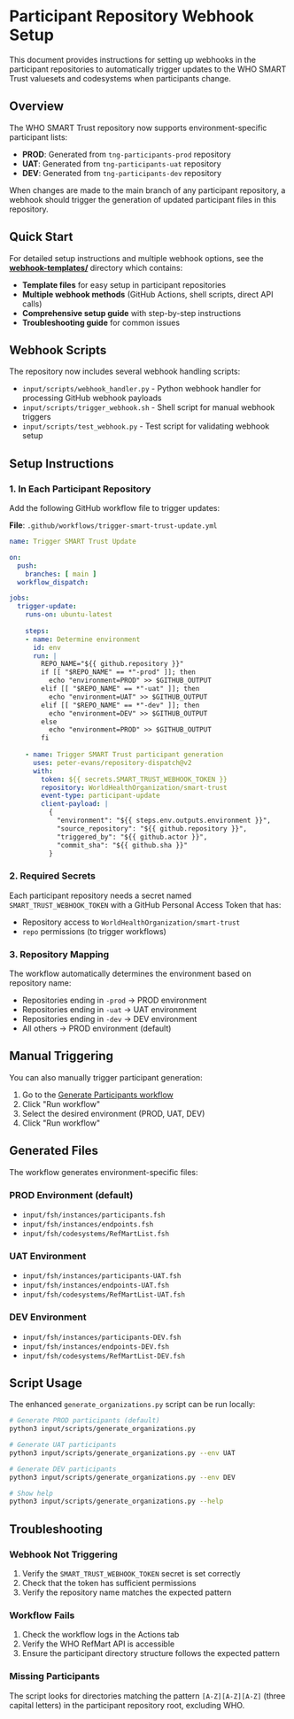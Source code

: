 # Participant Repository Webhook Setup

This document provides instructions for setting up webhooks in the participant repositories to automatically trigger updates to the WHO SMART Trust valuesets and codesystems when participants change.

## Overview

The WHO SMART Trust repository now supports environment-specific participant lists:
- **PROD**: Generated from `tng-participants-prod` repository
- **UAT**: Generated from `tng-participants-uat` repository  
- **DEV**: Generated from `tng-participants-dev` repository

When changes are made to the main branch of any participant repository, a webhook should trigger the generation of updated participant files in this repository.

## Quick Start

For detailed setup instructions and multiple webhook options, see the **[webhook-templates/](webhook-templates/)** directory which contains:

- **Template files** for easy setup in participant repositories
- **Multiple webhook methods** (GitHub Actions, shell scripts, direct API calls)
- **Comprehensive setup guide** with step-by-step instructions
- **Troubleshooting guide** for common issues

## Webhook Scripts

The repository now includes several webhook handling scripts:

- `input/scripts/webhook_handler.py` - Python webhook handler for processing GitHub webhook payloads
- `input/scripts/trigger_webhook.sh` - Shell script for manual webhook triggers  
- `input/scripts/test_webhook.py` - Test script for validating webhook setup

## Setup Instructions

### 1. In Each Participant Repository

Add the following GitHub workflow file to trigger updates:

**File**: `.github/workflows/trigger-smart-trust-update.yml`

```yaml
name: Trigger SMART Trust Update

on:
  push:
    branches: [ main ]
  workflow_dispatch:

jobs:
  trigger-update:
    runs-on: ubuntu-latest
    
    steps:
    - name: Determine environment
      id: env
      run: |
        REPO_NAME="${{ github.repository }}"
        if [[ "$REPO_NAME" == *"-prod" ]]; then
          echo "environment=PROD" >> $GITHUB_OUTPUT
        elif [[ "$REPO_NAME" == *"-uat" ]]; then
          echo "environment=UAT" >> $GITHUB_OUTPUT
        elif [[ "$REPO_NAME" == *"-dev" ]]; then
          echo "environment=DEV" >> $GITHUB_OUTPUT
        else
          echo "environment=PROD" >> $GITHUB_OUTPUT
        fi
        
    - name: Trigger SMART Trust participant generation
      uses: peter-evans/repository-dispatch@v2
      with:
        token: ${{ secrets.SMART_TRUST_WEBHOOK_TOKEN }}
        repository: WorldHealthOrganization/smart-trust
        event-type: participant-update
        client-payload: |
          {
            "environment": "${{ steps.env.outputs.environment }}",
            "source_repository": "${{ github.repository }}",
            "triggered_by": "${{ github.actor }}",
            "commit_sha": "${{ github.sha }}"
          }
```

### 2. Required Secrets

Each participant repository needs a secret named `SMART_TRUST_WEBHOOK_TOKEN` with a GitHub Personal Access Token that has:
- Repository access to `WorldHealthOrganization/smart-trust`
- `repo` permissions (to trigger workflows)

### 3. Repository Mapping

The workflow automatically determines the environment based on repository name:
- Repositories ending in `-prod` → PROD environment
- Repositories ending in `-uat` → UAT environment  
- Repositories ending in `-dev` → DEV environment
- All others → PROD environment (default)

## Manual Triggering

You can also manually trigger participant generation:

1. Go to the [Generate Participants workflow](https://github.com/WorldHealthOrganization/smart-trust/actions/workflows/generate-participants.yml)
2. Click "Run workflow"
3. Select the desired environment (PROD, UAT, DEV)
4. Click "Run workflow"

## Generated Files

The workflow generates environment-specific files:

### PROD Environment (default)
- `input/fsh/instances/participants.fsh`
- `input/fsh/instances/endpoints.fsh`
- `input/fsh/codesystems/RefMartList.fsh`

### UAT Environment  
- `input/fsh/instances/participants-UAT.fsh`
- `input/fsh/instances/endpoints-UAT.fsh`
- `input/fsh/codesystems/RefMartList-UAT.fsh`

### DEV Environment
- `input/fsh/instances/participants-DEV.fsh`
- `input/fsh/instances/endpoints-DEV.fsh`
- `input/fsh/codesystems/RefMartList-DEV.fsh`

## Script Usage

The enhanced `generate_organizations.py` script can be run locally:

```bash
# Generate PROD participants (default)
python3 input/scripts/generate_organizations.py

# Generate UAT participants
python3 input/scripts/generate_organizations.py --env UAT

# Generate DEV participants  
python3 input/scripts/generate_organizations.py --env DEV

# Show help
python3 input/scripts/generate_organizations.py --help
```

## Troubleshooting

### Webhook Not Triggering
1. Verify the `SMART_TRUST_WEBHOOK_TOKEN` secret is set correctly
2. Check that the token has sufficient permissions
3. Verify the repository name matches the expected pattern

### Workflow Fails
1. Check the workflow logs in the Actions tab
2. Verify the WHO RefMart API is accessible
3. Ensure the participant directory structure follows the expected pattern

### Missing Participants
The script looks for directories matching the pattern `[A-Z][A-Z][A-Z]` (three capital letters) in the participant repository root, excluding WHO.